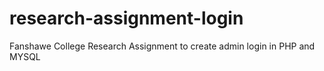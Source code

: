 # research-assignment-login
Fanshawe College Research Assignment to create admin login in PHP and MYSQL 
